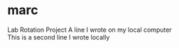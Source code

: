 # marc
Lab Rotation Project
A line I wrote on my local computer  
This is a second line I wrote locally
